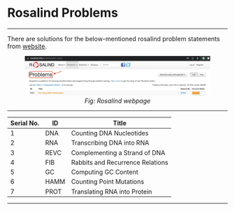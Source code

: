 <!-- This is README.md for Rosalind related problem statements -->
# Rosalind Problems

------------

There are solutions for the below-mentioned rosalind problem statements from [website](https://rosalind.info/problems/list-view/).

<figure>
<img src="rosalind.png">
<figcaption align = "center"><i>Fig: Rosalind webpage</i></figcaption>
</figure>

-------------


| Serial No. | ID | Title |
|------------|-------------|----------|
| 1 | DNA | 	Counting DNA Nucleotides
| 2 | RNA | 	Transcribing DNA into RNA
| 3 | REVC | 	Complementing a Strand of DNA
| 4 | FIB | 	Rabbits and Recurrence Relations
| 5 | GC | 	Computing GC Content
| 6 | HAMM | 	Counting Point Mutations
| 7 | PROT | 	Translating RNA into Protein

--------------
